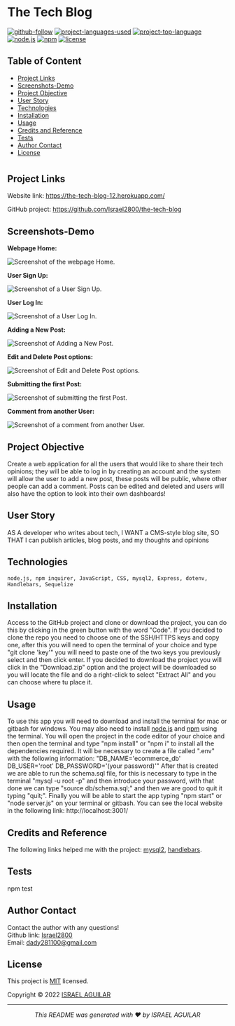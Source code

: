 # The Tech Blog

[![github-follow](https://img.shields.io/github/followers/israel2800?label=Follow&logoColor=blue&style=social)](https://github.com/israel2800)
[![project-languages-used](https://img.shields.io/github/languages/count/israel2800/team-profile-generator-challenge?color=important)](https://github.com/israel2800/tech-blog-challenge)
[![project-top-language](https://img.shields.io/github/languages/top/israel2800/tech-blog-challenge?color=orange)](https://github.com/israel2800/tech-blog-challenge)
[![node.js](https://img.shields.io/node/v/c?color=orange)](https://nodejs.org/en/)
[![npm](https://img.shields.io/npm/v/npm?color=orange&logo=npm)](https://www.npmjs.com/package/inquirer)
[![license](https://img.shields.io/badge/License-MIT-brightgreen.svg)](https://choosealicense.com/licenses/mit/)

## Table of Content
* [ Project Links ](#Project-Links)
* [ Screenshots-Demo ](#Screenshots)
* [ Project Objective ](#Project-Objective)
* [ User Story ](#User-Story)
* [ Technologies ](#Technologies)
* [ Installation ](#Installation)
* [ Usage ](#Usage)
* [ Credits and Reference ](#Credits-and-Reference)
* [ Tests ](#Tests)
* [ Author Contact ](#Author-Contact)
* [ License ](#License)
#

##  Project Links
Website link:
https://the-tech-blog-12.herokuapp.com/

GitHub project:
https://github.com/Israel2800/the-tech-blog

## Screenshots-Demo
**Webpage Home:**

![Screenshot of the webpage Home.](public/img/screenshot-1.png)

**User Sign Up:**

![Screenshot of a User Sign Up.](public/img/screenshot-2.png)

**User Log In:**

![Screenshot of a User Log In.](public/img/screenshot-3.png)

**Adding a New Post:**

![Screenshot of Adding a New Post.](public/img/screenshot-4.png)

**Edit and Delete Post options:**

![Screenshot of Edit and Delete Post options.](public/img/screenshot-5.png)

**Submitting the first Post:**

![Screenshot of submitting the first Post.](public/img/screenshot-6.png)

**Comment from another User:**

![Screenshot of a comment from another User.](public/img/screenshot-7.png)


## Project Objective
Create a web application for all the users that would like to share their tech opinions; they will be able to log in by creating an account and the system will allow the user to add a new post, these posts will be public, where other people can add a comment. Posts can be edited and deleted and users will also have the option to look into their own dashboards!

## User Story
AS A developer who writes about tech, I WANT a CMS-style blog site, SO THAT I can publish articles, blog posts, and my thoughts and opinions

## Technologies 
```
node.js, npm inquirer, JavaScript, CSS, mysql2, Express, dotenv, Handlebars, Sequelize
```

## Installation
Access to the GitHub project and clone or download the project, you can do this by clicking in the green button with the word "Code". If you decided to clone the repo you need to choose one of the SSH/HTTPS keys and copy one, after this you will need to open the terminal of your choice and type "git clone 'key'" you will need to paste one of the two keys you previously select and then click enter. If you decided to download the project you will click in the "Download.zip" option and the project will be downloaded so you will locate the file and do a right-click to select "Extract All" and you can choose where tu place it.

## Usage 
To use this app you will need to download and install the terminal for mac or gitbash for windows. You may also need to install [node.js](https://nodejs.org/en/) and [npm](https://www.npmjs.com/) using the terminal. You will open the project in the code editor of your choice and then open the terminal and type "npm install" or "npm i" to install all the dependencies required. It will be necessary to create a file called ".env" with the following information: "DB_NAME='ecommerce_db' DB_USER='root' DB_PASSWORD='(your password)'" After that is created we are able to run the schema.sql file, for this is necessary to type in the terminal "mysql -u root -p" and then introduce your password, with that done we can type "source db/schema.sql;" and then we are good to quit it typing "quit;". Finally you will be able to start the app typing "npm start" or "node server.js" on your terminal or gitbash. You can see the local website in the following link: http://localhost:3001/

## Credits and Reference
The following links helped me with the project: [mysql2](https://github.com/sidorares/node-mysql2), [handlebars](https://handlebarsjs.com/api-reference/utilities.html#handlebars-utils-isempty-value).

## Tests
npm test

## Author Contact
Contact the author with any questions!<br>
Github link: [Israel2800](https://github.com/israel2800)<br>
Email: dady281100@gmail.com

## License
This project is [MIT](https://choosealicense.com/licenses/mit/) licensed.<br />

Copyright © 2022 [ISRAEL AGUILAR](https://github.com/israel2800)

<hr>
<p align='center'><i>
This README was generated with ❤️ by ISRAEL AGUILAR
</i></p>
